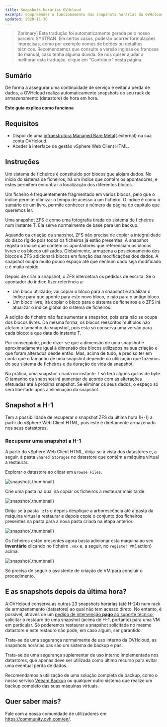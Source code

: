 ```yaml
---
title: Snapshots horárias OVHcloud
excerpt: Compreender o funcionamento das snapshots horárias da OVHcloud
updated: 2020-11-30
---
```


> [!primary]
> Esta tradução foi automaticamente gerada pelo nosso parceiro SYSTRAN. Em certos casos, poderão ocorrer formulações imprecisas, como por exemplo nomes de botões ou detalhes técnicos. Recomendamos que consulte a versão inglesa ou francesa do manual, caso tenha alguma dúvida. Se nos quiser ajudar a melhorar esta tradução, clique em "Contribuir" nesta página.
>

## Sumário

De forma a assegurar uma continuidade de serviço e evitar a perda de dados, a OVHcloud realiza automaticamente snapshots do seu rack de armazenamento (datastore) de hora em hora.

**Este guia explica como funciona**

## Requisitos

* Dispor de uma [infraestrutura Managed Bare Metal](https://www.ovhcloud.com/pt/managed-bare-metal/){.external} na sua conta OVHcloud.
* Aceder à interface de gestão vSphere Web Client HTML.

## Instruções

Um sistema de ficheiros é constituído por blocos que alojam dados. No início do sistema de ficheiros, há um índice que contém os apontadores, e estes permitem encontrar a localização dos diferentes blocos.

Um ficheiro é frequentemente fragmentado em vários blocos, pelo que o índice permite otimizar o tempo de acesso a um ficheiro. O índice é como o sumário de um livro, permite conhecer o número da página do capítulo que queremos ler.
 
Uma snapshot ZFS é como uma fotografia tirada do sistema de ficheiros num instante T. Ela serve normalmente de base para um backup.
 
Aquando da criação da snapshot, ZFS não precisa de copiar a integralidade do disco rígido pois todos os ficheiros já estão presentes. A snapshot regista o índice que contém os apontadores que referenciam os blocos livres e os blocos utilizados. Globalmente, armazena o posicionamento dos blocos e ZFS adicionará blocos em função das modificações dos dados. A snapshot ocupa muito pouco espaço até que nenhum dado seja modificado e é muito rápido.
 
Depois de criar a snapshot, o ZFS intercetará os pedidos de escrita. Se o apontador do índice fizer referência a:
 
- Um bloco utilizado; vai copiar o bloco para a snapshot e atualizar o índice para que aponte para este novo bloco, e não para o antigo bloco.
- Um bloco livre; irá copiar o bloco para o sistema de ficheiros e o ZFS irá atualizar o índice global do sistema de ficheiros.
 
A adição do ficheiro não faz aumentar a snapshot, pois esta não se ocupa dos blocos livres. Da mesma forma, os blocos reescritos múltiplos não afetam o tamanho da snapshot, pois esta só conserva uma versão para cada bloco: a que data do instante T.
 
Por conseguinte, pode dizer-se que a dimensão de uma snapshot é aproximadamente igual à dimensão dos blocos utilizados na sua criação e que foram alterados desde então. Mas, acima de tudo, é preciso ter em conta que o tamanho de uma snapshot depende da utilização que fazemos do seu sistema de ficheiros e da duração de vida da snapshot.
 
Na prática, uma snapshot criada no instante T só terá alguns quilos de byte. O tamanho da snapshot irá aumentar de acordo com as alterações efetuadas até à próxima snapshot. Se eliminar os seus dados, o espaço só será libertado após a eliminação da snapshot.

## Snapshot a H-1

Tem a possibilidade de recuperar o snapshot ZFS da última hora (H-1) a partir do vSphere Web Client HTML, pois este é diretamente armazenado nos seus datastores. 

### Recuperar uma snapshot a H-1

A partir do vSphere Web Client HTML, dirija-se à vista dos datastores e, a seguir, à pasta `Shared Storages` no datastore que contém a máquina virtual a restaurar.

Explorar o datastore ao clicar em `Browse Files`.

![snapshot](images/snapshot01.png){.thumbnail}

Crie uma pasta na qual irá copiar os ficheiros a restaurar mais tarde.

![snapshot](images/snapshot02.png){.thumbnail}

Dirija-se à pasta `.zfs` e depois desplique a arborescência até à pasta da máquina virtual a restaurar e depois copie o conjunto dos ficheiros presentes na pasta para a nova pasta criada na etapa anterior.

![snapshot](images/snapshot03.png){.thumbnail}

Os ficheiros estão presentes agora basta adicionar esta máquina ao seu **inventário** clicando no ficheiro `.vmx` e, a seguir, no `register VM`{.action} acima.

![snapshot](images/snapshot04.png){.thumbnail}

Só precisa de seguir o assistente de criação de VM para concluir o procedimento.

## E as snapshots depois da última hora?

A OVHcloud conserva as outras 23 snapshots horárias (até H-24) num rack de armazenamento (datastore) ao qual não tem acesso direto. No entanto, é possível, através de um [pedido de intervenção **pago** ao suporte técnico](https://help.ovhcloud.com/csm?id=csm_get_help), solicitar o restauro de uma snapshot (acima de H-1, portanto) para uma VM em particular. Só poderemos restaurar a snapshot solicitada no mesmo datastore e este restauro não pode, em caso algum, ser garantido.

Trata-se de uma segurança normalmente de uso interno da OVHcloud, as snapshots horárias pas são um sistema de backup e pas.

Trata-se de uma segurança suplementar de uso interno implementada nos datastores, que apenas deve ser utilizada como último recurso para evitar uma eventual perda de dados.

Recomendamos a utilização de uma solução completa de backup, como o nosso serviço [Veeam Backup](/pages/bare_metal_cloud/managed_bare_metal/veeam_backup_as_a_service) ou qualquer outro sistema que realize um backup completo das suas máquinas virtuais.

## Quer saber mais?

Fale com a nossa comunidade de utilizadores em <https://community.ovh.com/en/>.
